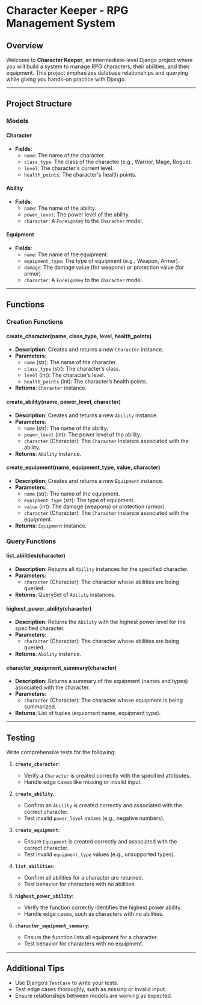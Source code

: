 # Character Keeper - RPG Management System

## Overview
Welcome to **Character Keeper**, an intermediate-level Django project where you will build a system to manage RPG characters, their abilities, and their equipment. This project emphasizes database relationships and querying while giving you hands-on practice with Django.

---

## Project Structure

### Models

#### **Character**
- **Fields**:
  - `name`: The name of the character.
  - `class_type`: The class of the character (e.g., Warrior, Mage, Rogue).
  - `level`: The character's current level.
  - `health_points`: The character's health points.

#### **Ability**
- **Fields**:
  - `name`: The name of the ability.
  - `power_level`: The power level of the ability.
  - `character`: A `ForeignKey` to the `Character` model.

#### **Equipment**
- **Fields**:
  - `name`: The name of the equipment.
  - `equipment_type`: The type of equipment (e.g., Weapon, Armor).
  - `damage`: The damage value (for weapons) or protection value (for armor).
  - `character`: A `ForeignKey` to the `Character` model.

---

## Functions

### Creation Functions

#### **create_character(name, class_type, level, health_points)**
- **Description**: Creates and returns a new `Character` instance.
- **Parameters**:
  - `name` (str): The name of the character.
  - `class_type` (str): The character’s class.
  - `level` (int): The character’s level.
  - `health_points` (int): The character’s health points.
- **Returns**: `Character` instance.

#### **create_ability(name, power_level, character)**
- **Description**: Creates and returns a new `Ability` instance.
- **Parameters**:
  - `name` (str): The name of the ability.
  - `power_level` (int): The power level of the ability.
  - `character` (Character): The `Character` instance associated with the ability.
- **Returns**: `Ability` instance.

#### **create_equipment(name, equipment_type, value, character)**
- **Description**: Creates and returns a new `Equipment` instance.
- **Parameters**:
  - `name` (str): The name of the equipment.
  - `equipment_type` (str): The type of equipment.
  - `value` (int): The damage (weapons) or protection (armor).
  - `character` (Character): The `Character` instance associated with the equipment.
- **Returns**: `Equipment` instance.

### Query Functions

#### **list_abilities(character)**
- **Description**: Returns all `Ability` instances for the specified character.
- **Parameters**:
  - `character` (Character): The character whose abilities are being queried.
- **Returns**: QuerySet of `Ability` instances.

#### **highest_power_ability(character)**
- **Description**: Returns the `Ability` with the highest power level for the specified character.
- **Parameters**:
  - `character` (Character): The character whose abilities are being queried.
- **Returns**: `Ability` instance.

#### **character_equipment_summary(character)**
- **Description**: Returns a summary of the equipment (names and types) associated with the character.
- **Parameters**:
  - `character` (Character): The character whose equipment is being summarized.
- **Returns**: List of tuples (equipment name, equipment type).

---

## Testing

Write comprehensive tests for the following:

1. **`create_character`**:
   - Verify a `Character` is created correctly with the specified attributes.
   - Handle edge cases like missing or invalid input.

2. **`create_ability`**:
   - Confirm an `Ability` is created correctly and associated with the correct character.
   - Test invalid `power_level` values (e.g., negative numbers).

3. **`create_equipment`**:
   - Ensure `Equipment` is created correctly and associated with the correct character.
   - Test invalid `equipment_type` values (e.g., unsupported types).

4. **`list_abilities`**:
   - Confirm all abilities for a character are returned.
   - Test behavior for characters with no abilities.

5. **`highest_power_ability`**:
   - Verify the function correctly identifies the highest power ability.
   - Handle edge cases, such as characters with no abilities.

6. **`character_equipment_summary`**:
   - Ensure the function lists all equipment for a character.
   - Test behavior for characters with no equipment.

---

## Additional Tips

- Use Django’s `TestCase` to write your tests.
- Test edge cases thoroughly, such as missing or invalid input.
- Ensure relationships between models are working as expected.



